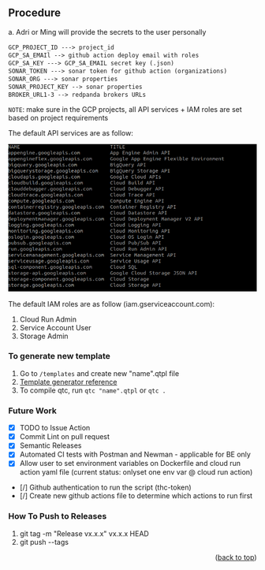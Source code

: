 ## Procedure

a. Adri or Ming will provide the secrets to the user personally

```
GCP_PROJECT_ID ---> project_id
GCP_SA_EMAIl --> github action deploy email with roles
GCP_SA_KEY ---> GCP_SA_EMAIL secret key (.json)
SONAR_TOKEN ---> sonar token for github action (organizations)
SONAR_ORG ---> sonar properties
SONAR_PROJECT_KEY --> sonar properties
BROKER_URL1-3 --> redpanda brokers URLs
```

`NOTE`: make sure in the GCP projects, all API services + IAM roles are set based on project requirements

The default API services are as follow:

![gcloud services](/img/gcloud-services.png)


The default IAM roles are as follow (iam.gserviceaccount.com):

1. Cloud Run Admin
2. Service Account User
3. Storage Admin


### To generate new template

1. Go to `/templates` and create new "name".qtpl file
2. [Template generator reference](https://github.com/valyala/quicktemplate)
3. To compile qtc, run `qtc "name".qtpl` or `qtc .`

### Future Work

- [x] TODO to Issue Action
- [x] Commit Lint on pull request
- [x] Semantic Releases
- [x] Automated CI tests with Postman and Newman - applicable for BE only
- [x] Allow user to set environment variables on Dockerfile and cloud run action yaml file (current status: onlyset one env var @ cloud run action)
- [/] Github authentication to run the script (thc-token)
- [/] Create new github actions file to determine which actions to run first


### How To Push to Releases

1. git tag -m "Release vx.x.x" vx.x.x HEAD
2. git push --tags

<p align="right">(<a href="#top">back to top</a>)</p>